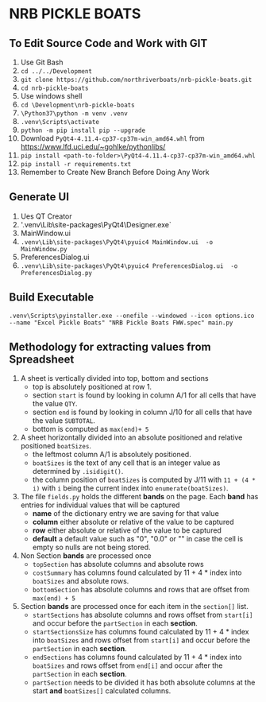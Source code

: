 # NRB PICKLE BOATS
## To Edit Source Code and Work with GIT
1. Use Git Bash
2. `cd ../../Development`
2. `git clone https://github.com/northriverboats/nrb-pickle-boats.git`
2. `cd nrb-pickle-boats`
2. Use windows shell
2. `cd \Development\nrb-pickle-boats`
3. `\Python37\python -m venv .venv`
4. `.venv\Scripts\activate`
5. `python -m pip install pip --upgrade`
5. Download `PyQt4-4.11.4-cp37-cp37m-win_amd64.whl` from https://www.lfd.uci.edu/~gohlke/pythonlibs/
6. `pip install <path-to-folder>\PyQt4-4.11.4-cp37-cp37m-win_amd64.whl`
7. `pip install -r requirements.txt`
8. Remember to Create New Branch Before Doing Any Work

## Generate UI
1. Ues QT Creator
2. '.venv\Lib\site-packages\PyQt4\Designer.exe`
3. MainWindow.ui
4. `.venv\Lib\site-packages\PyQt4\pyuic4 MainWindow.ui  -o MainWindow.py`
5. PreferencesDialog.ui
6. `.venv\Lib\site-packages\PyQt4\pyuic4 PreferencesDialog.ui  -o PreferencesDialog.py`

## Build Executable
`.venv\Scripts\pyinstaller.exe --onefile --windowed --icon options.ico  --name "Excel Pickle Boats" "NRB Pickle Boats FWW.spec" main.py`

## Methodology for extracting values from Spreadsheet
1. A sheet is vertically divided into top, bottom and sections
	* top is absolutely positioned at row 1.
	* section `start` is found by looking in column A/1 for all cells that have the value `QTY`.
	* section `end` is found by looking in column J/10 for all cells that have the value `SUBTOTAL`.
	* bottom is computed as `max(end)+ 5`
2. A sheet horizontally divided into an absolute positioned and relative positioned `boatSizes`.
	* the leftmost column A/1 is absolutely positioned.
	* `boatSizes` is the text of any cell that is an integer value as determined by `.isidigit()`.
	* the column position of `boatSizes` is computed by J/11 with `11 + (4 * i)` with `i` being the current index into `enumerate(boatSizes)`.
3. The file `fields.py` holds the different **bands** on the page. Each **band** has entries for individual values that will be captured
	* **name** of the dictionary entry we are saving for that value
	* **column** either absolute or relative of the value to be captured
	* **row** either absolute or relative of the value to be captured
	* **default** a default value such as "0", "0.0" or "" in case the cell is empty so nulls are not being stored.
4. Non Section **bands** are processed once
	* `topSection` has absolute columns and absolute rows
	* `costSummary` has columns found calculated by 11 + 4 * index into `boatSizes` and absolute rows.
	* `bottomSection` has absolute columns and rows that are offset from `max(end) + 5`
5. Section **bands** are processed once for each item in the `section[]` list.
	* `startSections` has absolute columns and rows offset from `start[i]` and occur before the `partSection` in each **section**.
	* `startSectionsSize` has columns found calculated by 11 + 4 * index into `boatSizes` and rows offset from `start[i]` and occur before the `partSection` in each **section**.
	* `endSections` has columns found calculated by 11 + 4 * index into `boatSizes` and rows offset from `end[i]` and occur after the `partSection` in each **section**.
	* `partSection` needs to be divided it has both absolute columns at the start **and** `boatSizes[]` calculated columns.